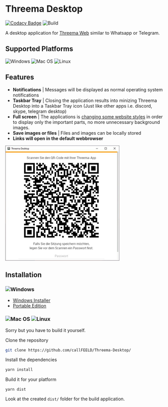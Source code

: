 # Threema Desktop

[![Codacy Badge](https://api.codacy.com/project/badge/Grade/8444aafd57b24f00aa54200d534ae8a6)](https://www.codacy.com/manual/callfeeld/Threema-Desktop?utm_source=github.com&amp;utm_medium=referral&amp;utm_content=callFEELD/Threema-Desktop&amp;utm_campaign=Badge_Grade)
![Build](https://github.com/callFEELD/Threema-Desktop/workflows/Build/badge.svg)

A desktop application for [Threema Web](https://web.threema.ch/) similar to Whatsapp or Telegram.

## Supported Platforms
![Windows](https://cdn0.iconfinder.com/data/icons/logos-brands-2/48/logo_brand_brands_logos_microsoft_windows-48.png)
![Mac OS](https://cdn0.iconfinder.com/data/icons/logos-brands-2/48/logo_brand_brands_logos_apple_ios-48.png)
![Linux](https://cdn0.iconfinder.com/data/icons/logos-brands-2/48/logo_brand_brands_logos_linux-48.png)

## Features
+ **Notifications** | Messages will be displayed as normal operating system notifications
+ **Taskbar Tray** | Closing the application results into minizing Threema Desktop into a Taskbar Tray icon (Just like other apps i.e. discord, skype, telegram desktop)
+ **Full screen** | The applications is [changing some website styles](https://github.com/callFEELD/Threema-Desktop/blob/master/assets/css/override.css) in order to display only the important parts, no more unnecessary background images.
+ **Save images or files** | Files and images can be locally stored
+ **Links will open in the default webbrowser**

![ThreemaDekstopApplication](https://raw.githubusercontent.com/callFEELD/Threema-Desktop/master/docs/img/Threema-Desktop.jpg)

## Installation
### ![Windows](https://cdn0.iconfinder.com/data/icons/logos-brands-2/48/logo_brand_brands_logos_microsoft_windows-48.png)
+ [Windows Installer](https://github.com/callFEELD/Threema-Desktop/releases)
+ [Portable Edition](https://github.com/callFEELD/Threema-Desktop/releases)

### ![Mac OS](https://cdn0.iconfinder.com/data/icons/logos-brands-2/48/logo_brand_brands_logos_apple_ios-48.png) ![Linux](https://cdn0.iconfinder.com/data/icons/logos-brands-2/48/logo_brand_brands_logos_linux-48.png)
Sorry but you have to build it yourself.

Clone the repository
```bash
git clone https://github.com/callFEELD/Threema-Desktop/
```

Install the dependencies
```bash
yarn install
```

Build it for your platform
```
yarn dist
```

Look at the created `dist/` folder for the build application.
